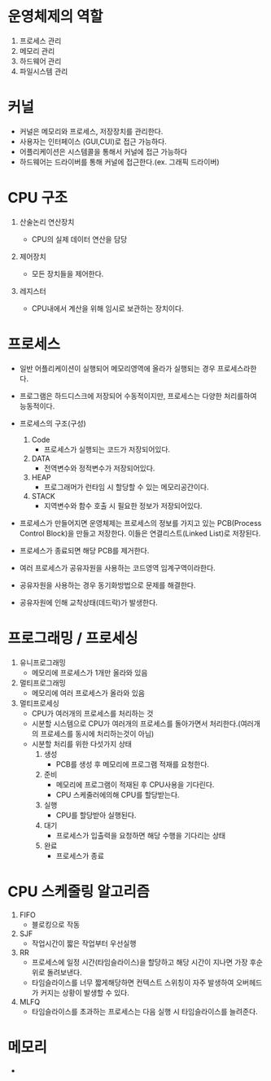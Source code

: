 # **운영체제의 역할**

1. 프로세스 관리
2. 메모리 관리
3. 하드웨어 관리
4. 파일시스템 관리

# **커널**

- 커널은 메모리와 프로세스, 저장장치를 관리한다.
- 사용자는 인터페이스 (GUI,CUI)로 접근 가능하다.
- 어플리케이션은 시스템콜을 통해서 커널에 접근 가능하다
- 하드웨어는 드라이버를 통해 커널에 접근한다.(ex. 그래픽 드라이버)

# **CPU 구조**

1. 산술논리 연산장치

   - CPU의 실제 데이터 연산을 담당

2. 제어장치

   - 모든 장치들을 제어한다.

3. 레지스터
   - CPU내에서 계산을 위해 임시로 보관하는 장치이다.

# **프로세스**

- 일반 어플리케이션이 실행되어 메모리영역에 올라가 실행되는 경우 프로세스라한다.
- 프로그램은 하드디스크에 저장되어 수동적이지만, 프로세스는 다양한 처리를하여 능동적이다.
- 프로세스의 구조(구성)

  1. Code
     - 프로세스가 실행되는 코드가 저장되어있다.
  2. DATA
     - 전역변수와 정적변수가 저장되어있다.
  3. HEAP
     - 프로그래머가 런타임 시 할당할 수 있는 메모리공간이다.
  4. STACK
     - 지역변수와 함수 호출 시 필요한 정보가 저장되어있다.

- 프로세스가 만들어지면 운영체제는 프로세스의 정보를 가지고 있는 PCB(Process Control Block)을 만들고 저장한다. 이들은 연결리스트(Linked List)로 저장된다.
- 프로세스가 종료되면 해당 PCB를 제거한다.

- 여러 프로세스가 공유자원을 사용하는 코드영역 임계구역이라한다.
- 공유자원을 사용하는 경우 동기화방법으로 문제를 해결한다.
- 공유자원에 인해 교착상태(데드락)가 발생한다.

# **프로그래밍 / 프로세싱**

1. 유니프로그래밍
   - 메모리에 프로세스가 1개만 올라와 있음
2. 멀티프로그래밍
   - 메모리에 여러 프로세스가 올라와 있음
3. 멀티프로세싱
   - CPU가 여러개의 프로세스를 처리하는 것
   - 시분할 시스템으로 CPU가 여러개의 프로세스를 돌아가면서 처리한다.(여러개의 프로세스를 동시에 처리하는것이 아님)
   - 시분할 처리를 위한 다섯가지 상태
     1. 생성
        - PCB를 생성 후 메모리에 프로그램 적재를 요청한다.
     2. 준비
        - 메모리에 프로그램이 적재된 후 CPU사용을 기다린다.
        - CPU 스케줄러에의해 CPU를 할당받는다.
     3. 실행
        - CPU를 할당받아 실행된다.
     4. 대기
        - 프로세스가 입출력을 요청하면 해당 수행을 기다리는 상태
     5. 완료
        - 프로세스가 종료

# **CPU 스케줄링 알고리즘**

1. FIFO
   - 블로킹으로 작동
2. SJF
   - 작업시간이 짧은 작업부터 우선실행
3. RR
   - 프로세스에 일정 시간(타임슬라이스)을 할당하고 해당 시간이 지나면 가장 후순위로 돌려보낸다.
   - 타임슬라이스를 너무 짧게해당하면 컨텍스트 스위칭이 자주 발생하여 오버헤드가 커지는 상황이 발생할 수 있다.
4. MLFQ
   - 타임슬라이스를 초과하는 프로세스는 다음 실행 시 타임슬라이스를 늘려준다.

# **메모리**

-
